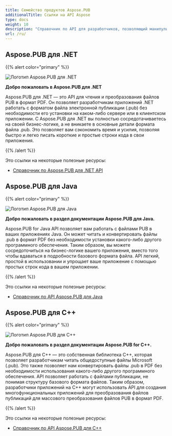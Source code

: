 ```yaml
---
title: Семейство продуктов Aspose.PUB
additionalTitle: Ссылки на API Aspose
type: docs
weight: 10
description: "Справочник по API для разработчиков, позволяющий манипулировать и обрабатывать файлы из Word, Excel, PowerPoint, Visio, PDF, CAD и некоторых других категорий в веб-приложениях, настольных или мобильных приложениях с помощью Aspose.PUB."
url: /ru/
---
```


## Aspose.PUB для .NET

{{% alert color="primary" %}}

![Логотип Aspose.PUB для .NET](../home_1.png)

**Добро пожаловать в Aspose.PUB для .NET**

Aspose.PUB для .NET — это API для чтения и преобразования файлов PUB в формат PDF. Он позволяет разработчикам приложений .NET работать с форматом файла электронной публикации (.pub) без необходимости его установки на каком-либо сервере или в клиентском приложении. С Aspose.PUB для .NET вы полностью сосредотачиваетесь на своей бизнес-логике, а не вникаете в основные детали формата файла .pub. Это позволяет вам сэкономить время и усилия, позволяя быстро и легко писать короткие и простые строки кода в свои приложения.

{{% /alert %}}

Это ссылки на некоторые полезные ресурсы:
- [Справочник по Aspose.PUB для .NET API](/pub/ru/net/)

## Aspose.PUB для Java

{{% alert color="primary" %}}

![Логотип Aspose.PUB для Java](../home_2.png)

**Добро пожаловать в раздел документации Aspose.PUB для Java.**

Aspose.PUB for Java API позволяет вам работать с файлами PUB в ваших приложениях Java. Он может читать и конвертировать файлы .pub в формат PDF без необходимости установки какого-либо другого программного обеспечения. Таким образом, вы можете сосредоточиться на бизнес-логике вашего приложения, вместо того чтобы вдаваться в подробности базового формата файла. API легкий, простой в использовании и упрощает ваше приложение с помощью простых строк кода в вашем приложении.

{{% /alert %}}

Это ссылки на некоторые полезные ресурсы:

- [Справочник по API Aspose.PUB для Java](/pub/java/)


## Aspose.PUB для C++

{{% alert color="primary" %}}

![Логотип Aspose.PUB для C++](../home_3.png)

**Добро пожаловать в раздел документации Aspose.PUB for C++.**

Aspose.PUB для C++ — это собственная библиотека C++, которая позволяет разработчикам читать общедоступные файлы Microsoft (.pub). Это также позволяет нам конвертировать файлы .pub в PDF без необходимости использования какого-либо другого программного обеспечения. API позволяет работать с файлами публикации, не понимая структуру базового формата файлов. Таким образом, разработчики приложений на C++ могут использовать API для создания многофункциональных приложений для преобразования файлов публикаций для массового преобразования файлов PUB в формат PDF.

{{% /alert %}}

Это ссылки на некоторые полезные ресурсы:
- [Справочник по API Aspose.PUB для C++](/pub/cpp/)

